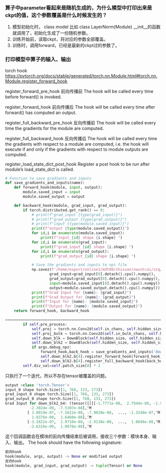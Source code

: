 ### 算子中parameter看起来是随机生成的，为什么模型中打印出来是ckpt的值，这个参数覆盖是什么时候发生的？
1. 模型初始化时， class model 比如 class LayerNorm(Module) __init__的函数就调用了，初始化生成了一份随机参数。
2. 训练开始前，读取ckpt，将对应的参数全部覆盖。
3. 训练时，调用forward，已经是最新的ckpt过的参数了。

### 打印模型中算子的输入、输出
torch hook
https://pytorch.org/docs/stable/generated/torch.nn.Module.html#torch.nn.Module.register_forward_hook

register_forward_pre_hook 前向传播前
The hook will be called every time before forward() is invoked.

register_forward_hook 前向传播后
The hook will be called every time after forward() has computed an output.

register_full_backward_pre_hook 反向传播前
The hook will be called every time the gradients for the module are computed. 

register_full_backward_hook 反向传播后
The hook will be called every time the gradients with respect to a module are computed, i.e. the hook will execute if and only if the gradients with respect to module outputs are computed. 

register_load_state_dict_post_hook
Register a post hook to be run after module’s load_state_dict is called.

```python
# Function to save gradients and inputs
def save_gradients_and_inputs(name):
    def forward_hook(module, input, output):
        module.saved_input = input
        module.saved_output = output

    def backward_hook(module, grad_input, grad_output):
        if torch.distributed.get_rank() == 0:
            # print(f"grad_input {type(grad_input)}")
            # print(f"grad_output {type(grad_output)}")
            # print(f"input {type(module.saved_input)}")
            print(f"output {type(module.saved_output)}")
            for id,i in enumerate(module.saved_input):
                print(f"input_{id} shape {i.shape} ")
            for id,i in enumerate(grad_input):
                print(f"grad_input_{id} shape {i.shape} ")
            for id,i in enumerate(grad_output):
                print(f"grad_output_{id} shape {i.shape} ")

            # Save the gradients and inputs to npz file
            np.savez(f'/home/export/online1/mdt00/shisuan/swustcai/zzq/wenhai/debug/gradients_and_inputs_{name}.npz',
                    grad_input=grad_input[0].detach().cpu().numpy(),
                    grad_output=grad_output[0].detach().cpu().numpy(),
                    input=module.saved_input[0].detach().cpu().numpy(),
                    output=module.saved_output.detach().cpu().numpy())
            print(f"Grad Input for {name}: {grad_input}")
            print(f"Grad Output for {name}: {grad_output}")
            print(f"Input for {name}: {module.saved_input}")
            print(f"Output for {name}: {module.saved_output}")
    return forward_hook, backward_hook

======================================================================================
        if self.pre_process:
            self.proj = torch.nn.Conv2d(self.in_chans, self.hidden_size, kernel_size=self.patch_size, stride=self.patch_size)
            self.proj_bulk = torch.nn.Conv2d(self.in_bulk_chans, self.hidden_size, kernel_size=self.patch_size, stride=self.patch_size)
            self.down_blk = DownBlock(self.hidden_size, self.hidden_size, num_groups=32)
            self.down_blk2 = DownBlock(self.hidden_size, self.hidden_size, num_groups=32)
            if args.debug_npz:
                forward_hook,back_hook = save_gradients_and_inputs('down_blk2_b4')
                self.down_blk2.b[4].register_forward_hook(forward_hook)
                self.down_blk2.b[4].register_full_backward_hook(back_hook)
        self.div_val=self.patch_size[0] * 2
```
只执行了一个迭代，所以不存在tensor被覆盖的问题。
```python
output <class 'torch.Tensor'>
input_0 shape torch.Size([1, 768, 133, 273])
grad_input_0 shape torch.Size([1, 768, 133, 273])
grad_output_0 shape torch.Size([1, 768, 133, 273])
Grad Input for down_blk2_b4: (tensor([[[[-1.7771e-08,  2.7944e-09, -1.9785e-09,  ...,  5.2107e-08,^M
           -2.3024e-09, -7.5307e-08],^M
          [ 3.0019e-07, -7.5822e-08, -7.9020e-08,  ..., -1.3240e-07,^M
            1.8376e-08,  1.6460e-08],^M
          [-3.2822e-07,  2.9710e-08, -2.9138e-08,  ...,  1.0046e-08,^M
           -3.6316e-09,  1.0978e-08],^M
```
这个回调函数会在模块的前向传播结束后被调用，接收三个参数：模块本身、输入、输出。
The hook should have the following signature:
```python
前向hook
hook(module, args, output) -> None or modified output
反向hook
hook(module, grad_input, grad_output) -> tuple(Tensor) or None
```

